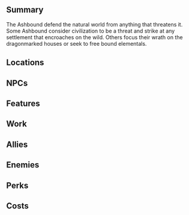 ## Summary
The Ashbound defend the natural world from anything that threatens it. Some Ashbound consider civilization to be a threat and strike at any settlement that encroaches on the wild. Others focus their wrath on the dragonmarked houses or seek to free bound elementals.

## Locations

## NPCs

## Features

## Work

## Allies

## Enemies

## Perks

## Costs